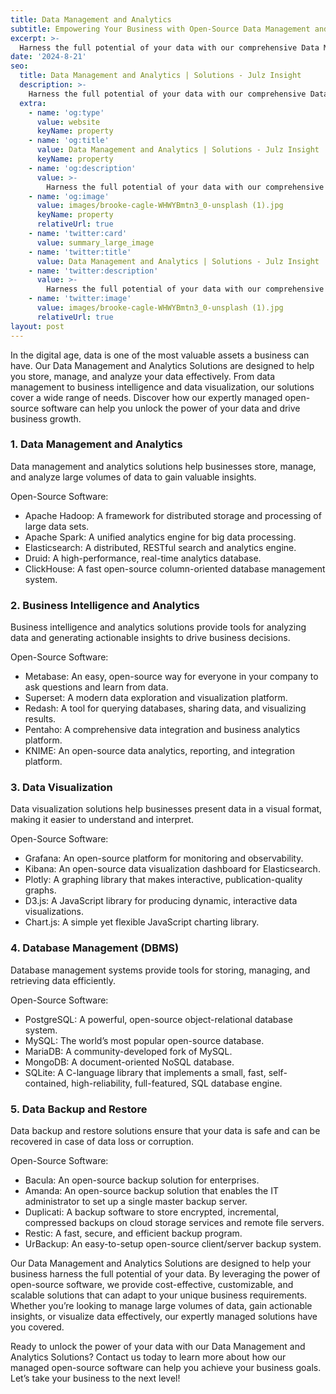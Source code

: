 ```yaml
---
title: Data Management and Analytics
subtitle: Empowering Your Business with Open-Source Data Management and Analytics Solutions
excerpt: >-
  Harness the full potential of your data with our comprehensive Data Management and Analytics Solutions. From data storage to advanced analytics, our expertly managed open-source software provides the tools you need to make data-driven decisions.
date: '2024-8-21'
seo:
  title: Data Management and Analytics | Solutions - Julz Insight
  description: >-
    Harness the full potential of your data with our comprehensive Data Management and Analytics Solutions. From data storage to advanced analytics, our expertly managed open-source software provides the tools you need to make data-driven decisions.
  extra:
    - name: 'og:type'
      value: website
      keyName: property
    - name: 'og:title'
      value: Data Management and Analytics | Solutions - Julz Insight
      keyName: property
    - name: 'og:description'
      value: >-
        Harness the full potential of your data with our comprehensive Data Management and Analytics Solutions. From data storage to advanced analytics, our expertly managed open-source software provides the tools you need to make data-driven decisions.
    - name: 'og:image'
      value: images/brooke-cagle-WHWYBmtn3_0-unsplash (1).jpg
      keyName: property
      relativeUrl: true
    - name: 'twitter:card'
      value: summary_large_image
    - name: 'twitter:title'
      value: Data Management and Analytics | Solutions - Julz Insight
    - name: 'twitter:description'
      value: >-
        Harness the full potential of your data with our comprehensive Data Management and Analytics Solutions. From data storage to advanced analytics, our expertly managed open-source software provides the tools you need to make data-driven decisions.
    - name: 'twitter:image'
      value: images/brooke-cagle-WHWYBmtn3_0-unsplash (1).jpg
      relativeUrl: true
layout: post
---
```


In the digital age, data is one of the most valuable assets a business can have. Our Data Management and Analytics Solutions are designed to help you store, manage, and analyze your data effectively. From data management to business intelligence and data visualization, our solutions cover a wide range of needs. Discover how our expertly managed open-source software can help you unlock the power of your data and drive business growth.

### 1. Data Management and Analytics
Data management and analytics solutions help businesses store, manage, and analyze large volumes of data to gain valuable insights.

Open-Source Software:
- Apache Hadoop: A framework for distributed storage and processing of large data sets.
- Apache Spark: A unified analytics engine for big data processing.
- Elasticsearch: A distributed, RESTful search and analytics engine.
- Druid: A high-performance, real-time analytics database.
- ClickHouse: A fast open-source column-oriented database management system.

### 2. Business Intelligence and Analytics
Business intelligence and analytics solutions provide tools for analyzing data and generating actionable insights to drive business decisions.

Open-Source Software:
- Metabase: An easy, open-source way for everyone in your company to ask questions and learn from data.
- Superset: A modern data exploration and visualization platform.
- Redash: A tool for querying databases, sharing data, and visualizing results.
- Pentaho: A comprehensive data integration and business analytics platform.
- KNIME: An open-source data analytics, reporting, and integration platform.

### 3. Data Visualization
Data visualization solutions help businesses present data in a visual format, making it easier to understand and interpret.

Open-Source Software:
- Grafana: An open-source platform for monitoring and observability.
- Kibana: An open-source data visualization dashboard for Elasticsearch.
- Plotly: A graphing library that makes interactive, publication-quality graphs.
- D3.js: A JavaScript library for producing dynamic, interactive data visualizations.
- Chart.js: A simple yet flexible JavaScript charting library.

### 4. Database Management (DBMS)
Database management systems provide tools for storing, managing, and retrieving data efficiently.

Open-Source Software:
- PostgreSQL: A powerful, open-source object-relational database system.
- MySQL: The world’s most popular open-source database.
- MariaDB: A community-developed fork of MySQL.
- MongoDB: A document-oriented NoSQL database.
- SQLite: A C-language library that implements a small, fast, self-contained, high-reliability, full-featured, SQL database engine.

### 5. Data Backup and Restore
Data backup and restore solutions ensure that your data is safe and can be recovered in case of data loss or corruption.

Open-Source Software:
- Bacula: An open-source backup solution for enterprises.
- Amanda: An open-source backup solution that enables the IT administrator to set up a single master backup server.
- Duplicati: A backup software to store encrypted, incremental, compressed backups on cloud storage services and remote file servers.
- Restic: A fast, secure, and efficient backup program.
- UrBackup: An easy-to-setup open-source client/server backup system.

Our Data Management and Analytics Solutions are designed to help your business harness the full potential of your data. By leveraging the power of open-source software, we provide cost-effective, customizable, and scalable solutions that can adapt to your unique business requirements. Whether you’re looking to manage large volumes of data, gain actionable insights, or visualize data effectively, our expertly managed solutions have you covered.

Ready to unlock the power of your data with our Data Management and Analytics Solutions? Contact us today to learn more about how our managed open-source software can help you achieve your business goals. Let’s take your business to the next level!
